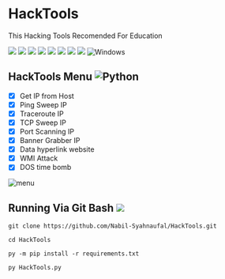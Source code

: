 # HackTools
This Hacking Tools Recomended For Education


![](https://img.shields.io/github/license/Nabil-Syahnaufal/HackTools)
![](https://img.shields.io/github/issues/Nabil-Syahnaufal/HackTools)
![](https://img.shields.io/github/issues-closed/Nabil-Syahnaufal/HackTools)
![](https://img.shields.io/badge/Python-3-blue)
![](https://img.shields.io/github/forks/Nabil-Syahnaufal/HackTools)
![](https://img.shields.io/github/stars/Nabil-Syahnaufal/HackTools)
![](https://img.shields.io/github/last-commit/Nabil-Syahnaufal/HackTools)
![](https://img.shields.io/badge/platform-windows)
![Windows](https://img.icons8.com/color/30/windows-10.png)


## HackTools Menu ![Python](https://img.shields.io/badge/-Python-000?&logo=python)
- [x] Get IP from Host
- [X] Ping Sweep IP
- [X] Traceroute IP
- [x] TCP Sweep IP
- [X] Port Scanning IP
- [X] Banner Grabber IP
- [x] Data hyperlink website
- [X] WMI Attack
- [X] DOS time bomb

![menu](https://user-images.githubusercontent.com/97229948/173289867-7c4834be-7e3d-4eb1-975c-295fd0d96ca1.png)


## Running Via Git Bash <img src="https://img.shields.io/badge/git%20-%23F05033.svg?&style=for-the-badge&logo=git&logoColor=white"/>
    git clone https://github.com/Nabil-Syahnaufal/HackTools.git
    
    cd HackTools
    
    py -m pip install -r requirements.txt
    
    py HackTools.py
    
